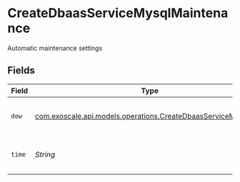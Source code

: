 # CreateDbaasServiceMysqlMaintenance

Automatic maintenance settings


## Fields

| Field                                                                                                                  | Type                                                                                                                   | Required                                                                                                               | Description                                                                                                            |
| ---------------------------------------------------------------------------------------------------------------------- | ---------------------------------------------------------------------------------------------------------------------- | ---------------------------------------------------------------------------------------------------------------------- | ---------------------------------------------------------------------------------------------------------------------- |
| `dow`                                                                                                                  | [com.exoscale.api.models.operations.CreateDbaasServiceMysqlDow](../../models/operations/CreateDbaasServiceMysqlDow.md) | :heavy_check_mark:                                                                                                     | Day of week for installing updates                                                                                     |
| `time`                                                                                                                 | *String*                                                                                                               | :heavy_check_mark:                                                                                                     | Time for installing updates, UTC                                                                                       |
